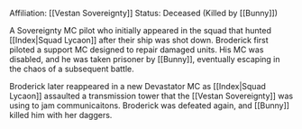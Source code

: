 Affiliation: [[Vestan Sovereignty]]
Status: Deceased (Killed by [[Bunny]])

A Sovereignty MC pilot who initially appeared in the squad that hunted [[Index|Squad Lycaon]] after their ship was shot down. Broderick first piloted a support MC designed to repair damaged units. His MC was disabled, and he was taken prisoner by [[Bunny]], eventually escaping in the chaos of a subsequent battle.

Broderick later reappeared in a new Devastator MC as [[Index|Squad Lycaon]] assaulted a transmission tower that the [[Vestan Sovereignty]] was using to jam communicaitons. Broderick was defeated again, and [[Bunny]] killed him with her daggers.
